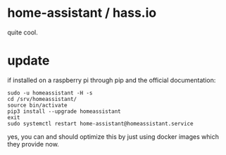 # home-assistant / hass.io

quite cool.

# update

if installed on a raspberry pi through pip and the official documentation:

```
sudo -u homeassistant -H -s
cd /srv/homeassistant/
source bin/activate
pip3 install --upgrade homeassistant
exit
sudo systemctl restart home-assistant@homeassistant.service
```

yes, you can and should optimize this by just using docker images which they provide now.
